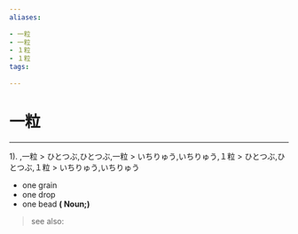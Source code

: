 ```yaml
---
aliases:
    
- 一粒
- 一粒
- １粒
- １粒
tags:
    
---
```


# 一粒
---
1).
,一粒 > ひとつぶ,ひとつぶ,一粒 > いちりゅう,いちりゅう,１粒 > ひとつぶ,ひとつぶ,１粒 > いちりゅう,いちりゅう

- one grain
- one drop
- one bead
**( Noun;)**
> see also: 
            